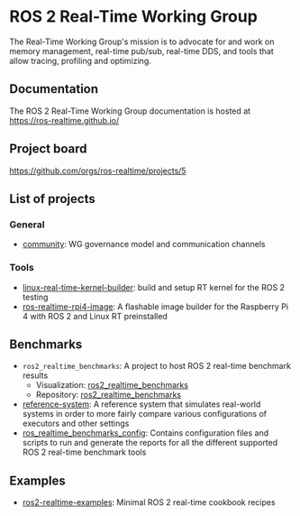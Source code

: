 # ROS 2 Real-Time Working Group

The Real-Time Working Group's mission is to advocate for and work on memory management, real-time pub/sub, real-time DDS, and tools that allow tracing, profiling and optimizing.

## Documentation

The ROS 2 Real-Time Working Group documentation is hosted at https://ros-realtime.github.io/

## Project board

https://github.com/orgs/ros-realtime/projects/5

## List of projects

### General

- [community](https://github.com/ros-realtime/community): WG governance model and communication channels

### Tools
- [linux-real-time-kernel-builder](https://github.com/ros-realtime/linux-real-time-kernel-builder): build and setup RT kernel for the ROS 2 testing
- [ros-realtime-rpi4-image](https://github.com/ros-realtime/ros-realtime-rpi4-image): A flashable image builder for the Raspberry Pi 4 with ROS 2 and Linux RT preinstalled

## Benchmarks
- `ros2_realtime_benchmarks`: A project to host ROS 2 real-time benchmark results
   - Visualization: [ros2_realtime_benchmarks](https://ros-realtime.github.io/ros2_realtime_benchmarks/)
   - Repository: [ros2_realtime_benchmarks](https://github.com/ros-realtime/ros2_realtime_benchmarks)
- [reference-system](https://github.com/ros-realtime/reference-system): A reference system that simulates real-world systems in order to more fairly compare various configurations of executors and other settings
- [ros_realtime_benchmarks_config](https://github.com/ros-realtime/ros_realtime_benchmarks_config): Contains configuration files and scripts to run and generate the reports for all the different supported ROS 2 real-time benchmark tools

## Examples

- [ros2-realtime-examples](https://github.com/ros-realtime/ros2-realtime-examples): Minimal ROS 2 real-time cookbook recipes 


